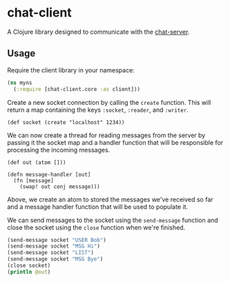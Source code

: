 # chat-client

A Clojure library designed to communicate with the [chat-server](https://github.com/ClojureTO/chat-server).

## Usage

Require the client library in your namespace:

```clojure
(ns myns
  (:require [chat-client.core :as client]))
```

Create a new socket connection by calling the `create` function.
This will return a map containing the keys `:socket`, `:reader`, and `:writer`.

```
(def socket (create "localhost" 1234))
```

We can now create a thread for reading messages from the server by passing it the socket map and a handler function that will be responsible for processing the incoming messages.

```
(def out (atom []))

(defn message-handler [out]
  (fn [message]
    (swap! out conj message)))
```
Above, we create an atom to stored the messages we've received so far and a message handler function that will be used to populate it.

We can send messages to the socket using the `send-message` function and close the socket using the `close` function when we're finished.

```clojure
(send-message socket "USER Bob")
(send-message socket "MSG Hi")
(send-message socket "LIST")
(send-message socket "MSG Bye")  
(close socket)
(println @out)
```

  
